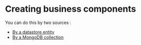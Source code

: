 # Creating business components

You can do this by two sources :

* [By a datastore entity](https://github.com/sinesy/GitBookUserGuide/tree/5b75ab3a1579c00ad708d3df6cb69f860232d49b/EE4-4--How-to-create-business-components.md)
* [By a MongoDB collection](../../../modules/nosql-databases/mongodb/ee8-4-how-to-create-business-components.md)

